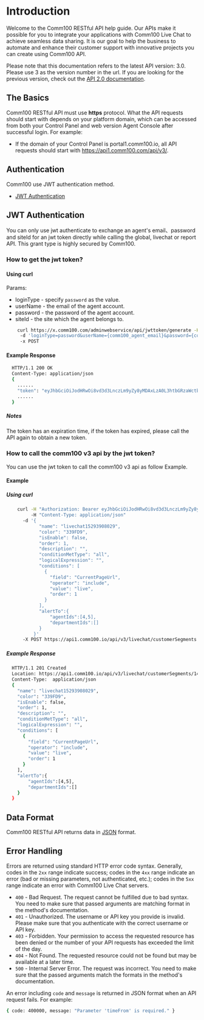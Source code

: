 # Introduction

Welcome to the Comm100 RESTful API help guide. Our APIs make it possible for you to integrate your applications with Comm100 Live Chat to achieve seamless data sharing. It is our goal to help the business to automate and enhance their customer support with innovative projects you can create using Comm100 API.

Please note that this documentation refers to the latest API version: 3.0. Please use 3 as the version number in the url. If you are looking for the previous version, check out the [API 2.0 documentation](https://www.comm100.com/doc/api/introduction.htm#/).

<div>

## The Basics

Comm100 RESTful API must use **https** protocol. What the API requests should start with depends on your platform domain, which can be accessed from both your Control Panel and web version Agent Console after successful login. For example:

- If the domain of your Control Panel is portal1.comm100.io, all API requests should start with https://api1.comm100.com/api/v3/.

</div>
<div>

## Authentication

Comm100 use JWT authentication method.

- [JWT Authentication](#JWT-Authentication)

</div>

<div>

## JWT Authentication
  You can only use jwt authenticate to exchange an agent's email、password and siteId for an jwt token directly while calling the global, livechat or report API. This grant type is highly secured by Comm100.

### How to get the jwt token?

#### Using curl

  Params:

- loginType - specify `password` as the value.
- userName - the email of the agent account.
- password - the password of the agent account.
- siteId - the site which the agent belongs to.

```bash
    curl https://x.comm100.com/adminwebservice/api/jwttoken/generate -H "Content-Type:application/x-www-form-urlencoded"  
     -d 'loginType=password&userName={comm100_agent_email}&password={comm100_agent_password}&siteId={siteId}'  
     -x POST
```

#### Example Response

```bash
  HTTP/1.1 200 OK
  Content-Type: application/json
  {
    ......
    "token": "eyJhbGciOiJodHRwOi8vd3d3LnczLm9yZy8yMDAxLzA0L3htbGRzaWctbW9yZSNyc2Etc2hhMjU2IiwidHlwIjoiSldUIn0.eyJqdGkiOiI1NjIzNDFjZS0zZDkyLTRlZDYtOGY3ZS0zYTQ0NTdlYjQ0OTEiLCJhZ2VudElkIjoiMSIsInNpdGVJZCI6IjEwMDAxMDAwIiwidGh1bWJwcmludCI6IjhBNjhBOThBQzg0MUI1QTc5OEQ5RkE1MTY1QUU0Nzk3NEVERkIyRjYiLCJzdWNjZXNzIjoiVHJ1ZSIsIm5iZiI6MTU4NzY5NTk4MSwiZXhwIjoxNTg3NzAzMTgxLCJpc3MiOiJwb3J0YWwxLmNvbW0xMDAuaW8ifQ.MKuNrAqkbX5HMPwGH9hT-LlZp__CrNJpavXN7UR2qwM2C5TKG1ooghriQruaEBNDFwV8d7mjuwUMcydII2ayngX5jneabirqlhEu0O3LxGitR7P8NyQMDRMEh2ssJmIIJiCKwz9Mr_IzbtNgBZ5yAJ59jQ3hZZErrs62tlhPcMDAxOvTd9wAePUsISb3_-MbUU_WM9cLIKmQi9XWAUw0U4Lvxqp2dopkTLFyynahQGKbKMP934MMwRlKDQko0GZzcjIokYMWfqhesW9iZnJHP-_JQYjbkd4YL1IGUrD2BygD_trcm6Tk2odcYQKPx8vFvR62lU2_pm8i66ECvN-sAA",
    ......
  }
```

##### Notes

The token has an expiration time, if the token has expired, please call the API again to obtain a new token.

### How to call the comm100 v3 api by the jwt token?
You can use the jwt token to call the comm100 v3 api as follow Example.

#### Example

##### Using curl

```bash
    curl -H "Authorization: Bearer eyJhbGciOiJodHRwOi8vd3d3LnczLm9yZy8yMDAxLzA0L3htbGRzaWctbW9yZSNyc2Etc2hhMjU2IiwidHlwIjoiSldUIn0.eyJqdGkiOiI1NjIzNDFjZS0zZDkyLTRlZDYtOGY3ZS0zYTQ0NTdlYjQ0OTEiLCJhZ2VudElkIjoiMSIsInNpdGVJZCI6IjEwMDAxMDAwIiwidGh1bWJwcmludCI6IjhBNjhBOThBQzg0MUI1QTc5OEQ5RkE1MTY1QUU0Nzk3NEVERkIyRjYiLCJzdWNjZXNzIjoiVHJ1ZSIsIm5iZiI6MTU4NzY5NTk4MSwiZXhwIjoxNTg3NzAzMTgxLCJpc3MiOiJwb3J0YWwxLmNvbW0xMDAuaW8ifQ.MKuNrAqkbX5HMPwGH9hT-LlZp__CrNJpavXN7UR2qwM2C5TKG1ooghriQruaEBNDFwV8d7mjuwUMcydII2ayngX5jneabirqlhEu0O3LxGitR7P8NyQMDRMEh2ssJmIIJiCKwz9Mr_IzbtNgBZ5yAJ59jQ3hZZErrs62tlhPcMDAxOvTd9wAePUsISb3_-MbUU_WM9cLIKmQi9XWAUw0U4Lvxqp2dopkTLFyynahQGKbKMP934MMwRlKDQko0GZzcjIokYMWfqhesW9iZnJHP-_JQYjbkd4YL1IGUrD2BygD_trcm6Tk2odcYQKPx8vFvR62lU2_pm8i66ECvN-sAA" 
         -H "Content-Type: application/json"
      -d '{
            "name": "livechat15293908029",
            "color": "339FD9",
            "isEnable": false,
            "order": 1,
            "description": "",
            "conditionMetType": "all",
            "logicalExpression": "",
            "conditions": [
              {
                "field": "CurrentPageUrl",
                "operator": "include",
                "value": "live",
                "order": 1
              }
            ],
            "alertTo":{
                "agentIds":[4,5],
                "departmentIds":[]
            }
          }' 
      -X POST https://api1.comm100.io/api/v3/livechat/customerSegments
```

##### Example Response

```bash
  HTTP/1.1 201 Created
  Location: https://api1.comm100.io/api/v3/livechat/customerSegments/1487fc9d-92e6-4487-a2e8-92e68d6892e6
  Content-Type:  application/json
  {
    "name": "livechat15293908029",
    "color": "339FD9",
    "isEnable": false,
    "order": 1,
    "description": "",
    "conditionMetType": "all",
    "logicalExpression": "",
    "conditions": [
      {
        "field": "CurrentPageUrl",
        "operator": "include",
        "value": "live",
        "order": 1
      }
    ],
    "alertTo":{
        "agentIds":[4,5],
        "departmentIds":[]
    }
  }
```

</div>
</div>
<div>

## Data Format

Comm100 RESTful API returns data in [JSON](https://en.wikipedia.org/wiki/JSON) format.

</div>
<div>

## Error Handling

Errors are returned using standard HTTP error code syntax. Generally, codes in the `2xx` range indicate success; codes in the `4xx` range indicate an error (bad or missing parameters, not authenticated, etc.); codes in the `5xx` range indicate an error with Comm100 Live Chat servers.

- `400` - Bad Request. The request cannot be fulfilled due to bad syntax. You need to make sure that passed arguments are matching format in the method's documentation.
- `401` - Unauthorized. The username or API key you provide is invalid. Please make sure that you authenticate with the correct username or API key.
- `403` - Forbidden. Your permission to access the requested resource has been denied or the number of your API requests has exceeded the limit of the day.
- `404` - Not Found. The requested resource could not be found but may be available at a later time.
- `500` - Internal Server Error. The request was incorrect. You need to make sure that the passed arguments match the formats in the method's documentation.

An error including `code` and `message` is returned in JSON format when an API request fails. For example:

```bash
{ code: 400000, message: "Parameter 'timeFrom' is required." }
```

</div>
&#32;